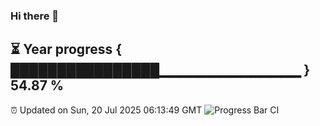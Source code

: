 ### Hi there 👋
⏳ Year progress { ████████████████▁▁▁▁▁▁▁▁▁▁▁▁▁▁ } 54.87 %
---
⏰ Updated on Sun, 20 Jul 2025 06:13:49 GMT
![Progress Bar CI](https://github.com/Moyi321/Moyi321/workflows/Progress%20Bar%20CI/badge.svg)
